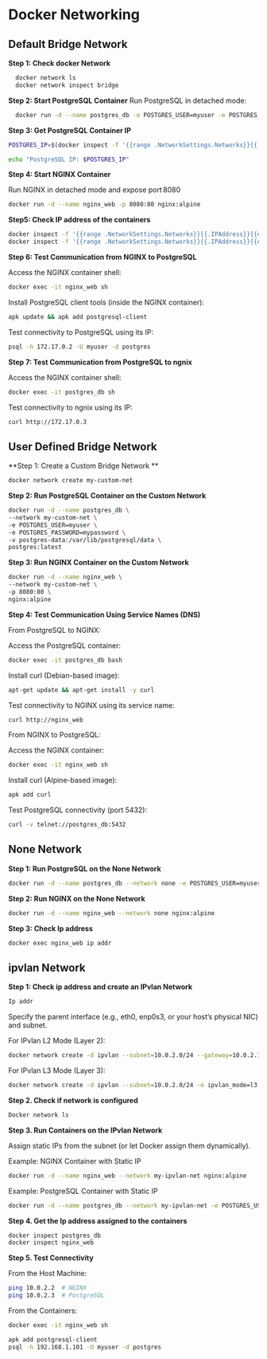 
# Docker Networking


## Default Bridge Network

**Step 1: Check docker Network** 

```bash
  docker network ls 
  docker network inspect bridge 
```

**Step 2: Start PostgreSQL Container**
Run PostgreSQL in detached mode:


```bash
  docker run -d --name postgres_db -e POSTGRES_USER=myuser -e POSTGRES_PASSWORD=mypassword postgres:latest  
```

**Step 3: Get PostgreSQL Container IP**
```bash
POSTGRES_IP=$(docker inspect -f '{{range .NetworkSettings.Networks}}{{.IPAddress}}{{end}}' postgres_db) 

echo "PostgreSQL IP: $POSTGRES_IP"
```

**Step 4: Start NGINX Container**

Run NGINX in detached mode and expose port 8080 

 
```bash
docker run -d --name nginx_web -p 8080:80 nginx:alpine 
```
 

**Step5: Check IP address of the containers**
```bash
docker inspect -f '{{range .NetworkSettings.Networks}}{{.IPAddress}}{{end}}' nginx_web 
docker inspect -f '{{range .NetworkSettings.Networks}}{{.IPAddress}}{{end}}' postgres_db 
```
 
 
**Step 6: Test Communication from NGINX to PostgreSQL**

Access the NGINX container shell: 
```bash
docker exec -it nginx_web sh 
```
 

Install PostgreSQL client tools (inside the NGINX container): 
```bash
apk update && apk add postgresql-client 
```
 
Test connectivity to PostgreSQL using its IP: 
```bash
psql -h 172.17.0.2 -U myuser -d postgres 
```
 

**Step 7: Test Communication from  PostgreSQL to ngnix**

Access the NGINX container shell: 
```bash
docker exec -it postgres_db sh 
```
 
Test connectivity to ngnix using its IP: 
```bash
curl http://172.17.0.3 
```


## User Defined Bridge Network

**Step 1: Create a Custom Bridge Network **
```bash
docker network create my-custom-net 
```
 

**Step 2: Run PostgreSQL Container on the Custom Network**
```bash
docker run -d --name postgres_db \
--network my-custom-net \ 
-e POSTGRES_USER=myuser \ 
-e POSTGRES_PASSWORD=mypassword \ 
-v postgres-data:/var/lib/postgresql/data \ 
postgres:latest 
```
 

**Step 3: Run NGINX Container on the Custom Network**

```bash
docker run -d --name nginx_web \ 
--network my-custom-net \ 
-p 8080:80 \ 
nginx:alpine 
```
 

**Step 4: Test Communication Using Service Names (DNS)**

From PostgreSQL to NGINX: 

Access the PostgreSQL container: 
```bash
docker exec -it postgres_db bash 
```
Install curl (Debian-based image): 
```bash
apt-get update && apt-get install -y curl 
```
Test connectivity to NGINX using its service name: 
```bash
curl http://nginx_web 
```
 

From NGINX to PostgreSQL: 

Access the NGINX container: 
```bash
docker exec -it nginx_web sh 
```
Install curl (Alpine-based image): 
```bash
apk add curl 
```
Test PostgreSQL connectivity (port 5432): 
```bash
curl -v telnet://postgres_db:5432 
```
 

## None Network

**Step 1: Run PostgreSQL on the None Network** 
```bash
docker run -d --name postgres_db --network none -e POSTGRES_USER=myuser -e POSTGRES_PASSWORD=mypassword postgres:latest 
```
 

**Step 2: Run NGINX on the None Network** 
```bash
docker run -d --name nginx_web --network none nginx:alpine 
```
 

**Step 3: Check Ip address** 
```bash
docker exec nginx_web ip addr 
```
 

## ipvlan Network

**Step 1: Check ip address and create an IPvlan Network** 
```bash
Ip addr 
```
Specify the parent interface (e.g., eth0, enp0s3, or your host’s physical NIC) and subnet. 

For IPvlan L2 Mode (Layer 2):  
```bash
docker network create -d ipvlan --subnet=10.0.2.0/24 --gateway=10.0.2.1 -o ipvlan_mode=l2 -o parent=enp0s3 my-ipvlan-net 
```
 

For IPvlan L3 Mode (Layer 3): 
```bash
docker network create -d ipvlan --subnet=10.0.2.0/24 -o ipvlan_mode=l3 -o parent=enp0s3 my-ipvlan-net 
```
 

**Step 2. Check if network is configured** 
```bash
Docker network ls 
```
 

**Step 3. Run Containers on the IPvlan Network** 

Assign static IPs from the subnet (or let Docker assign them dynamically). 

Example: NGINX Container with Static IP 
```bash
docker run -d --name nginx_web --network my-ipvlan-net nginx:alpine 
```
 

Example: PostgreSQL Container with Static IP 
```bash
docker run -d --name postgres_db --network my-ipvlan-net -e POSTGRES_USER=myuser -e POSTGRES_PASSWORD=mypassword postgres:latest 
```
 

**Step 4. Get the Ip address assigned to the containers** 
```bash
docker inspect postgres_db 
docker inspect nginx_web 
```
 

**Step 5. Test Connectivity** 

From the Host Machine: 
```bash
ping 10.0.2.2  # NGINX 
ping 10.0.2.3  # PostgreSQL 
```
From the Containers: 
```bash
docker exec -it nginx_web sh 
```
```bash
apk add postgresql-client 
psql -h 192.168.1.101 -U myuser -d postgres 
```
 
